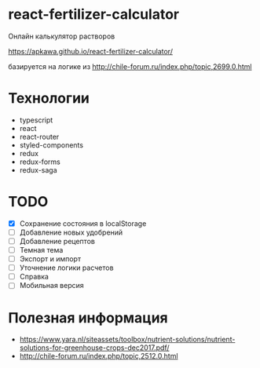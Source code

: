 # react-fertilizer-calculator

Онлайн калькулятор растворов

https://apkawa.github.io/react-fertilizer-calculator/


базируется на логике из http://chile-forum.ru/index.php/topic,2699.0.html

# Технологии

* typescript
* react
* react-router
* styled-components
* redux
* redux-forms
* redux-saga


# TODO

* [x] Сохранение состояния в localStorage
* [ ] Добавление новых удобрений
* [ ] Добавление рецептов
* [ ] Темная тема
* [ ] Экспорт и импорт
* [ ] Уточнение логики расчетов
* [ ] Справка
* [ ] Мобильная версия

# Полезная информация

* https://www.yara.nl/siteassets/toolbox/nutrient-solutions/nutrient-solutions-for-greenhouse-crops-dec2017.pdf/
* http://chile-forum.ru/index.php/topic,2512.0.html
